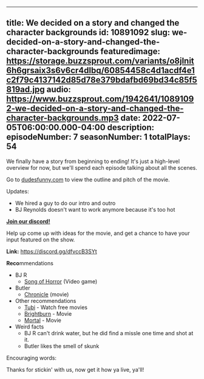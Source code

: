 
---
title: We decided on a story and changed the character backgrounds
id: 10891092
slug: we-decided-on-a-story-and-changed-the-character-backgrounds
featuredimage: https://storage.buzzsprout.com/variants/o8jlnit6h6grsaix3s6v6cr4dlbq/60854458c4d1acdf4e1c2f79c4137142d85d78e379bdafbd69bd34c85f5819ad.jpg
audio: https://www.buzzsprout.com/1942641/10891092-we-decided-on-a-story-and-changed-the-character-backgrounds.mp3
date: 2022-07-05T06:00:00.000-04:00
description: 
episodeNumber: 7
seasonNumber: 1
totalPlays: 54
---
We finally have a story from beginning to ending! It's just a high-level overview for now, but we'll spend each episode talking about all the scenes.  
  
Go to [dudesfunny.com](https://www.dudesfunny.com/) to view the outline and pitch of the movie.  
  
Updates:

* We hired a guy to do our intro and outro
* BJ Reynolds doesn't want to work anymore because it's too hot

[**Join our discord!**](https://discord.gg/dfvccB3SYt)

Help up come up with ideas for the movie, and get a chance to have your input featured on the show.

**Link:** <https://discord.gg/dfvccB3SYt>

**Reco**mmendations

* BJ R  
   * [Song of Horror](https://www.raisergames.com/games/song-of-horror/) (Video game)
* Butler  
   * [Chronicle](https://tubitv.com/movies/630347/chronicle) (movie)
* Other recommendations  
   * [Tubi](https://tubitv.com/home) \- Watch free movies  
   * [Brightburn](https://tubitv.com/movies/670370/brightburn) \- Movie  
   * [Mortal](https://www.imdb.com/title/tt5715066/) \- Movie
* Weird facts  
   * BJ R can't drink water, but he did find a missle one time and shot at it.  
   * Butler likes the smell of skunk

Encouraging words:

Thanks for stickin' with us, now get it how ya live, ya'll!